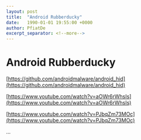 ```yaml
---
layout: post
title:  "Android Rubberducky"
date:   1990-01-01 19:55:00 +0000
author: PfiatDe
excerpt_separator: <!--more-->
---
```


# Android Rubberducky

[https://github.com/androidmalware/android_hid](https://github.com/androidmalware/android_hid)

[https://www.youtube.com/watch?v=aOWr6rWhsIs](https://www.youtube.com/watch?v=aOWr6rWhsIs)

[https://www.youtube.com/watch?v=PJbqZm73MOc](https://www.youtube.com/watch?v=PJbqZm73MOc)

...
<!--more-->
